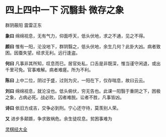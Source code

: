 # 四上四中一下 沉翳卦 微存之象

群阴蔽阳 震雷正东

**象曰** 绵绵视息，无有气力，仰面呼天，低头伏地，求之不通，见之不得。

**颜曰** 惟有一阳，沦没地下，群阴翳之，低头伏地，余生几何？此卦大凶。病者致困。因蚕失望。经求无利。远行逢盗。

**何曰** 凡事非其所知，叹息而巳。居官处私，口舌是非既深，惟当谨守闲退，或出千里可免。官事难解。病者难瘥。所为不利。

**陈曰** 上中二位，阴过于盛，过则为灾，一阳在下，仅存喘息，故曰云云。

**刘曰** 绵绵视息，就沦没也。低头俯伏，穷无告也。此课一阳翳于重阴之下，困极之象，占病必死。战必败。囚者难脱。讼者不胜，凡事皆凶。

**诗曰** 依旧方成吉，交争必到刑。宁心还守待，莫羡别人荣。

**又** 进步多颠踬，争求致祸危。余生徒叹息。贫困事难为

[灵棋经大全](README.md)

